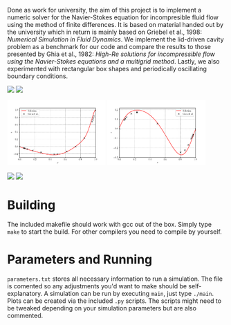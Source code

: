 Done as work for university, the aim of this project is to implement a numeric solver for the Navier-Stokes equation for incompresible fluid flow using the method of finite differences. It is based on material handed out by the university which in return is mainly based on Griebel et al., 1998: *Numerical Simulation in Fluid Dynamics*. We implement the lid-driven cavity problem as a benchmark for our code and compare the results to those presented by Ghia et al., 1982: *High-Re solutions for incompressible flow using the Navier-Stokes equations and a multigrid method*. Lastly, we also experimented with rectangular box shapes and periodically oscillating boundary conditions.

![](media/flow_100.gif)
![](media/pressure_100.gif)

<img width="45%" src="media/ghia_u.png"> <img width="45%" src="media/ghia_v.png">

![](media/flow_10K_vortex.gif)
![](media/pressure_10K_vortex.gif)

# Building

The included makefile should work with gcc out of the box. Simply type `make` to start the build. For other compilers you need to compile by yourself.

# Parameters and Running

`parameters.txt` stores all necessary information to run a simulation. The file is comented so any adjustments you'd want to make should be self-explanatory. A simulation can be run by executing `main`, just type `./main`. Plots can be created via the included `.py` scripts. The scripts might need to be tweaked depending on your simulation parameters but are also commented.
